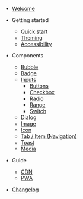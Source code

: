- [Welcome](welcome.md)

- Getting started

  - [Quick start](getting-started/quickstart.md)
  - [Theming](getting-started/theming.md)
  - [Accessibility](getting-started/accessibility.md)

- Components

  - [Bubble](components/bubble.md)
  - [Badge](components/badges.md)
  - [Inputs](components/inputs.md)
    - [Buttons](components/inputs.md?id=buttons)
    - [Checkbox](components/inputs.md?id=checkbox)
    - [Radio](components/inputs.md?id=radio)
    - [Range](components/inputs.md?id=range)
    - [Switch](components/inputs.md?id=switch)
  - [Dialog](components/dialog.md)
  - [Image](components/image.md)
  - [Icon](components/todo.md)
  - [Tab / Item (Navigation)](components/tab.md)
  - [Toast](components/toast.md)
  - [Media](components/media.md)

- Guide

  - [CDN](guide/cdn.md)
  - [PWA](guide/pwa.md)

- [Changelog](changelog.md)
